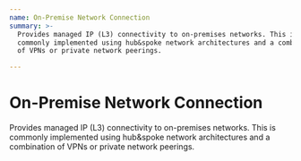 ```yaml
---
name: On-Premise Network Connection
summary: >-
  Provides managed IP (L3) connectivity to on-premises networks. This is
  commonly implemented using hub&spoke network architectures and a combination
  of VPNs or private network peerings.

---
```


# On-Premise Network Connection

Provides managed IP (L3) connectivity to on-premises networks. This is commonly implemented using hub&spoke network architectures and a combination of VPNs or private network peerings.


